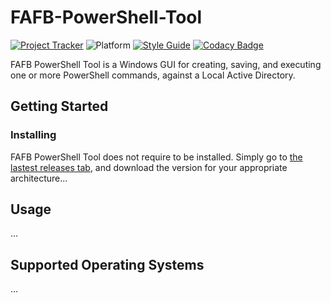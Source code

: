 # FAFB-PowerShell-Tool

[![Project Tracker](https://img.shields.io/badge/repo%20status-Project%20Tracker-lightgrey)](https://wiki.hthompson.dev/en/project-tracker)
![Platform](https://img.shields.io/badge/platform-Windows-lightgrey)
[![Style Guide](https://img.shields.io/badge/code%20style-Style%20Guide-blueviolet)]([https://github.com/StrangeRanger](https://gist.github.com/StrangeRanger/f7f87dd884760f3127adda98d3d4ab14))
[![Codacy Badge](https://app.codacy.com/project/badge/Grade/ce2ddca07a934a5f85e8061e295f3324)](https://app.codacy.com/gh/StrangeRanger/FAFB-PowerShell-Tool/dashboard?utm_source=gh&utm_medium=referral&utm_content=&utm_campaign=Badge_grade)

FAFB PowerShell Tool is a Windows GUI for creating, saving, and executing one or more PowerShell commands, against a Local Active Directory.

## Getting Started

### Installing

FAFB PowerShell Tool does not require to be installed. Simply go to [the lastest releases tab](https://github.com/StrangeRanger/FAFB-PowerShell-Tool/releases), and download the version for your appropriate architecture...

## Usage

...

## Supported Operating Systems

...
